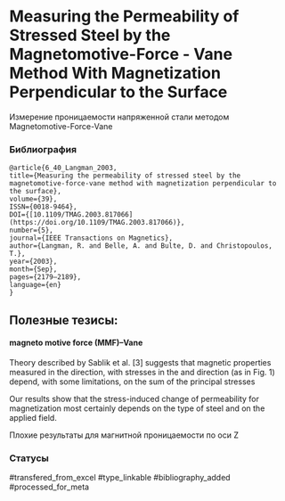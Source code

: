 # Measuring the Permeability of Stressed Steel by the Magnetomotive-Force - Vane Method With Magnetization Perpendicular to the Surface

Измерение проницаемости напряженной стали методом Magnetomotive-Force-Vane

### Библиография
```
@article{6_40_Langman_2003,
title={Measuring the permeability of stressed steel by the magnetomotive-force-vane method with magnetization perpendicular to the surface},
volume={39},
ISSN={0018-9464},
DOI={[10.1109/TMAG.2003.817066](https://doi.org/10.1109/TMAG.2003.817066)},
number={5},
journal={IEEE Transactions on Magnetics},
author={Langman, R. and Belle, A. and Bulte, D. and Christopoulos, T.},
year={2003},
month={Sep},
pages={2179–2189},
language={en}
}
```

## Полезные тезисы:

#### magneto motive force (MMF)–Vane
Theory described by Sablik et al. [3] suggests that magnetic
properties measured in the direction, with stresses in the
and direction (as in Fig. 1) depend, with some limitations,
on the sum of the principal stresses

Our results show that the stress-induced change of permeability
for magnetization most certainly depends on the type
of steel and on the applied field.

Плохие результаты для магнитной проницаемости по оси Z

### Статусы
#transfered_from_excel 
#type_linkable 
#bibliography_added
#processed_for_meta
